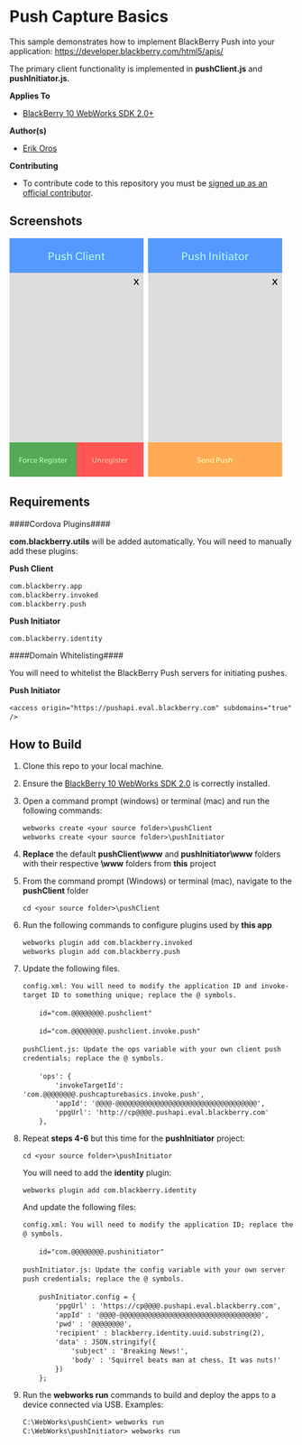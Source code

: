 # Push Capture Basics

This sample demonstrates how to implement BlackBerry Push into your application:
https://developer.blackberry.com/html5/apis/


The primary client functionality is implemented in **pushClient.js** and **pushInitiator.js**.

**Applies To**

* [BlackBerry 10 WebWorks SDK 2.0+](https://developer.blackberry.com/html5/download/sdk) 

**Author(s)**

* [Erik Oros](http://www.twitter.com/WaterlooErik)

**Contributing**

* To contribute code to this repository you must be [signed up as an official contributor](http://blackberry.github.com/howToContribute.html).

## Screenshots ##

![image](_screenshots/1.png)&nbsp;
![image](_screenshots/2.png) 

## Requirements ##

####Cordova Plugins####

**com.blackberry.utils** will be added automatically. You will need to manually add these plugins:

**Push Client**

	com.blackberry.app
	com.blackberry.invoked
	com.blackberry.push

**Push Initiator**

	com.blackberry.identity

####Domain Whitelisting####

You will need to whitelist the BlackBerry Push servers for initiating pushes.

**Push Initiator**

	<access origin="https://pushapi.eval.blackberry.com" subdomains="true" />

## How to Build

1. Clone this repo to your local machine.
2. Ensure the [BlackBerry 10 WebWorks SDK 2.0](https://developer.blackberry.com/html5/download/sdk) is correctly installed.
3. Open a command prompt (windows) or terminal (mac) and run the following commands:

	```
	webworks create <your source folder>\pushClient
	webworks create <your source folder>\pushInitiator
	```

3. **Replace** the default **pushClient\www** and **pushInitiator\www** folders with their respective **\www** folders from **this** project
4. From the command prompt (Windows) or terminal (mac), navigate to the **pushClient** folder

	```
	cd <your source folder>\pushClient
	```

5. Run the following commands to configure plugins used by **this app**
	
	```
	webworks plugin add com.blackberry.invoked
	webworks plugin add com.blackberry.push
	```

6. Update the following files.

	```
	config.xml: You will need to modify the application ID and invoke-target ID to something unique; replace the @ symbols.

		id="com.@@@@@@@@.pushclient"
		
		id="com.@@@@@@@@.pushclient.invoke.push"
	
	pushClient.js: Update the ops variable with your own client push credentials; replace the @ symbols.
	
		'ops': {
			'invokeTargetId': 'com.@@@@@@@@.pushcapturebasics.invoke.push',
			'appId': '@@@@-@@@@@@@@@@@@@@@@@@@@@@@@@@@@@@@@@@@',
			'ppgUrl': 'http://cp@@@@.pushapi.eval.blackberry.com'
		},
	```

7. Repeat **steps 4-6** but this time for the **pushInitiator** project:

	```
	cd <your source folder>\pushInitiator
	```

	You will need to add the **identity** plugin:

	```
	webworks plugin add com.blackberry.identity
	```

	And update the following files:

	```
	config.xml: You will need to modify the application ID; replace the @ symbols.

		id="com.@@@@@@@@.pushinitiator"

	pushInitiator.js: Update the config variable with your own server push credentials; replace the @ symbols.
	
		pushInitiator.config = {
			'ppgUrl' : 'https://cp@@@@.pushapi.eval.blackberry.com',
			'appId' : '@@@@-@@@@@@@@@@@@@@@@@@@@@@@@@@@@@@@@@@@',
			'pwd' : '@@@@@@@@',
			'recipient' : blackberry.identity.uuid.substring(2),
			'data' : JSON.stringify({
				'subject' : 'Breaking News!',
				'body' : 'Squirrel beats man at chess. It was nuts!'
			})
		};
	```

8. Run the **webworks run** commands to build and deploy the apps to a device connected via USB. Examples:

	```
	C:\WebWorks\pushCient> webworks run
	C:\WebWorks\pushInitiator> webworks run
	```
